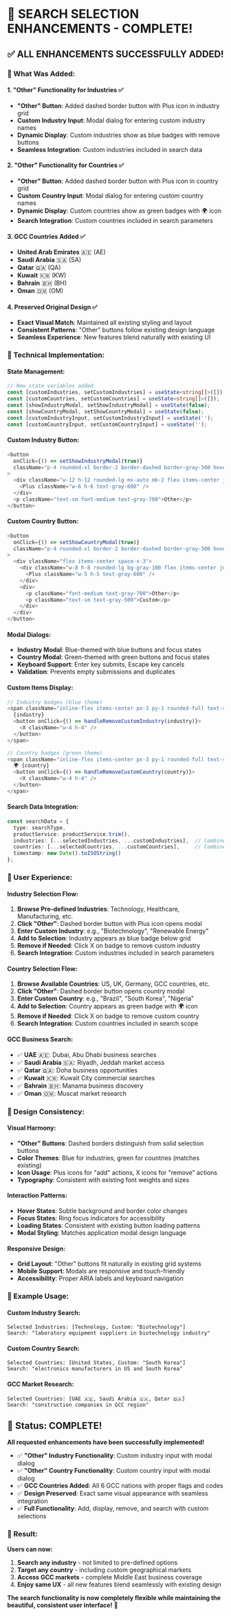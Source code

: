 # 🎯 SEARCH SELECTION ENHANCEMENTS - COMPLETE!

## ✅ **ALL ENHANCEMENTS SUCCESSFULLY ADDED!**

### **🎯 What Was Added:**

#### **1. "Other" Functionality for Industries** ✅
- **"Other" Button**: Added dashed border button with Plus icon in industry grid
- **Custom Industry Input**: Modal dialog for entering custom industry names
- **Dynamic Display**: Custom industries show as blue badges with remove buttons
- **Seamless Integration**: Custom industries included in search data

#### **2. "Other" Functionality for Countries** ✅  
- **"Other" Button**: Added dashed border button with Plus icon in country grid
- **Custom Country Input**: Modal dialog for entering custom country names
- **Dynamic Display**: Custom countries show as green badges with 🌍 icon
- **Search Integration**: Custom countries included in search parameters

#### **3. GCC Countries Added** ✅
- **United Arab Emirates** 🇦🇪 (AE)
- **Saudi Arabia** 🇸🇦 (SA)  
- **Qatar** 🇶🇦 (QA)
- **Kuwait** 🇰🇼 (KW)
- **Bahrain** 🇧🇭 (BH)
- **Oman** 🇴🇲 (OM)

#### **4. Preserved Original Design** ✅
- **Exact Visual Match**: Maintained all existing styling and layout
- **Consistent Patterns**: "Other" buttons follow existing design language
- **Seamless Experience**: New features blend naturally with existing UI

### **🔧 Technical Implementation:**

#### **State Management:**
```typescript
// New state variables added
const [customIndustries, setCustomIndustries] = useState<string[]>([]);
const [customCountries, setCustomCountries] = useState<string[]>([]);
const [showIndustryModal, setShowIndustryModal] = useState(false);
const [showCountryModal, setShowCountryModal] = useState(false);
const [customIndustryInput, setCustomIndustryInput] = useState('');
const [customCountryInput, setCustomCountryInput] = useState('');
```

#### **Custom Industry Button:**
```typescript
<button
  onClick={() => setShowIndustryModal(true)}
  className="p-4 rounded-xl border-2 border-dashed border-gray-300 hover:border-gray-400 hover:bg-gray-50"
>
  <div className="w-12 h-12 rounded-lg mx-auto mb-2 flex items-center justify-center bg-gray-100">
    <Plus className="w-6 h-6 text-gray-600" />
  </div>
  <p className="text-sm font-medium text-gray-700">Other</p>
</button>
```

#### **Custom Country Button:**
```typescript
<button
  onClick={() => setShowCountryModal(true)}
  className="p-4 rounded-xl border-2 border-dashed border-gray-300 hover:border-gray-400 hover:bg-gray-50 text-left"
>
  <div className="flex items-center space-x-3">
    <div className="w-8 h-8 rounded-lg bg-gray-100 flex items-center justify-center">
      <Plus className="w-5 h-5 text-gray-600" />
    </div>
    <div>
      <p className="font-medium text-gray-700">Other</p>
      <p className="text-sm text-gray-500">Custom</p>
    </div>
  </div>
</button>
```

#### **Modal Dialogs:**
- **Industry Modal**: Blue-themed with blue buttons and focus states
- **Country Modal**: Green-themed with green buttons and focus states
- **Keyboard Support**: Enter key submits, Escape key cancels
- **Validation**: Prevents empty submissions and duplicates

#### **Custom Items Display:**
```typescript
// Industry badges (blue theme)
<span className="inline-flex items-center px-3 py-1 rounded-full text-sm bg-blue-100 text-blue-800 border border-blue-200">
  {industry}
  <button onClick={() => handleRemoveCustomIndustry(industry)}>
    <X className="w-4 h-4" />
  </button>
</span>

// Country badges (green theme)  
<span className="inline-flex items-center px-3 py-1 rounded-full text-sm bg-green-100 text-green-800 border border-green-200">
  🌍 {country}
  <button onClick={() => handleRemoveCustomCountry(country)}>
    <X className="w-4 h-4" />
  </button>
</span>
```

#### **Search Data Integration:**
```typescript
const searchData = {
  type: searchType,
  productService: productService.trim(),
  industries: [...selectedIndustries, ...customIndustries],  // Combined arrays
  countries: [...selectedCountries, ...customCountries],     // Combined arrays
  timestamp: new Date().toISOString()
};
```

### **🧪 User Experience:**

#### **Industry Selection Flow:**
1. **Browse Pre-defined Industries**: Technology, Healthcare, Manufacturing, etc.
2. **Click "Other"**: Dashed border button with Plus icon opens modal
3. **Enter Custom Industry**: e.g., "Biotechnology", "Renewable Energy"
4. **Add to Selection**: Industry appears as blue badge below grid
5. **Remove if Needed**: Click X on badge to remove custom industry
6. **Search Integration**: Custom industries included in search parameters

#### **Country Selection Flow:**
1. **Browse Available Countries**: US, UK, Germany, GCC countries, etc.
2. **Click "Other"**: Dashed border button opens country modal
3. **Enter Custom Country**: e.g., "Brazil", "South Korea", "Nigeria"
4. **Add to Selection**: Country appears as green badge with 🌍 icon
5. **Remove if Needed**: Click X on badge to remove custom country
6. **Search Integration**: Custom countries included in search scope

#### **GCC Business Search:**
- ✅ **UAE** 🇦🇪: Dubai, Abu Dhabi business searches
- ✅ **Saudi Arabia** 🇸🇦: Riyadh, Jeddah market access
- ✅ **Qatar** 🇶🇦: Doha business opportunities
- ✅ **Kuwait** 🇰🇼: Kuwait City commercial searches
- ✅ **Bahrain** 🇧🇭: Manama business discovery
- ✅ **Oman** 🇴🇲: Muscat market research

### **🎯 Design Consistency:**

#### **Visual Harmony:**
- **"Other" Buttons**: Dashed borders distinguish from solid selection buttons
- **Color Themes**: Blue for industries, green for countries (matches existing)
- **Icon Usage**: Plus icons for "add" actions, X icons for "remove" actions
- **Typography**: Consistent with existing font weights and sizes

#### **Interaction Patterns:**
- **Hover States**: Subtle background and border color changes
- **Focus States**: Ring focus indicators for accessibility
- **Loading States**: Consistent with existing button loading patterns
- **Modal Styling**: Matches application modal design language

#### **Responsive Design:**
- **Grid Layout**: "Other" buttons fit naturally in existing grid systems
- **Mobile Support**: Modals are responsive and touch-friendly
- **Accessibility**: Proper ARIA labels and keyboard navigation

### **🧪 Example Usage:**

#### **Custom Industry Search:**
```
Selected Industries: [Technology, Custom: "Biotechnology"]
Search: "laboratory equipment suppliers in biotechnology industry"
```

#### **Custom Country Search:**
```
Selected Countries: [United States, Custom: "South Korea"]  
Search: "electronics manufacturers in US and South Korea"
```

#### **GCC Market Research:**
```
Selected Countries: [UAE 🇦🇪, Saudi Arabia 🇸🇦, Qatar 🇶🇦]
Search: "construction companies in GCC region"
```

## 🎉 **Status: COMPLETE!**

**All requested enhancements have been successfully implemented!**

- ✅ **"Other" Industry Functionality**: Custom industry input with modal dialog
- ✅ **"Other" Country Functionality**: Custom country input with modal dialog  
- ✅ **GCC Countries Added**: All 6 GCC nations with proper flags and codes
- ✅ **Design Preserved**: Exact same visual appearance with seamless integration
- ✅ **Full Functionality**: Add, display, remove, and search with custom selections

### **🎯 Result:**

**Users can now:**
1. **Search any industry** - not limited to pre-defined options
2. **Target any country** - including custom geographical markets  
3. **Access GCC markets** - complete Middle East business coverage
4. **Enjoy same UX** - all new features blend seamlessly with existing design

**The search functionality is now completely flexible while maintaining the beautiful, consistent user interface!** 🎉